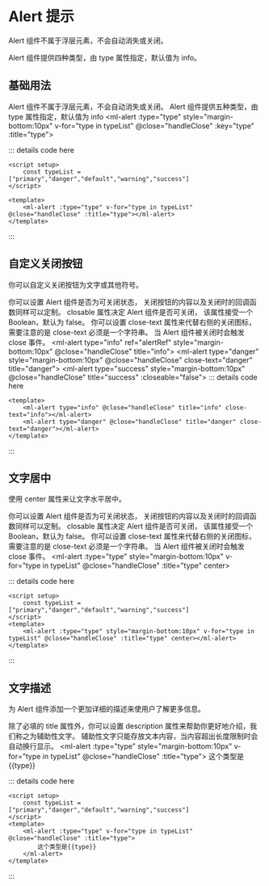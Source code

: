 # Alert 提示

Alert 组件不属于浮层元素，不会自动消失或关闭。

Alert 组件提供四种类型，由 type 属性指定，默认值为 info。

## 基础用法

Alert 组件不属于浮层元素，不会自动消失或关闭。
Alert 组件提供五种类型，由 type 属性指定，默认值为 info
<ml-alert :type="type" style="margin-bottom:10px" v-for="type in typeList" @close="handleClose" :key="type" :title="type"></ml-alert>

<script setup>
    import { ref } from "vue"
    const alertRef = ref()
    const typeList = ref(["primary","danger","default","warning","info"])
    const handleClose = (e)=>{
        console.log(e)
    }
</script>
::: details code here
```vue:line-numbers
<script setup>
    const typeList = ["primary","danger","default","warning","success"]
</script>

<template>
    <ml-alert :type="type" v-for="type in typeList" @close="handleClose" :title="type"></ml-alert>
</template>
```
:::

## 自定义关闭按钮

你可以自定义关闭按钮为文字或其他符号。

你可以设置 Alert 组件是否为可关闭状态， 关闭按钮的内容以及关闭时的回调函数同样可以定制。 closable 属性决定 Alert 组件是否可关闭， 该属性接受一个 Boolean，默认为 false。 你可以设置 close-text 属性来代替右侧的关闭图标， 需要注意的是 close-text 必须是一个字符串。 当 Alert 组件被关闭时会触发 close 事件。
<ml-alert type="info" ref="alertRef" style="margin-bottom:10px" @close="handleClose"  title="info"></ml-alert>
<ml-alert type="danger" style="margin-bottom:10px" @close="handleClose" close-text="danger" title="danger"></ml-alert>
<ml-alert type="success" style="margin-bottom:10px" @close="handleClose"  title="success" :closeable="false"></ml-alert>
::: details code here
```vue:line-numbers
<template>
    <ml-alert type="info" @close="handleClose" title="info" close-text="info"></ml-alert>
    <ml-alert type="danger" @close="handleClose" title="danger" close-text="danger"></ml-alert>
</template>

```
:::


## 文字居中
使用 center 属性来让文字水平居中。

你可以设置 Alert 组件是否为可关闭状态， 关闭按钮的内容以及关闭时的回调函数同样可以定制。 closable 属性决定 Alert 组件是否可关闭， 该属性接受一个 Boolean，默认为 false。 你可以设置 close-text 属性来代替右侧的关闭图标， 需要注意的是 close-text 必须是一个字符串。 当 Alert 组件被关闭时会触发 close 事件。
<ml-alert :type="type" style="margin-bottom:10px" v-for="type in typeList" @close="handleClose" :title="type" center></ml-alert>


::: details code here
```vue:line-numbers
<script setup>
    const typeList = ["primary","danger","default","warning","success"]
</script>
<template>
    <ml-alert :type="type" style="margin-bottom:10px" v-for="type in typeList" @close="handleClose" :title="type" center></ml-alert>
</template>

```
:::

## 文字描述
为 Alert 组件添加一个更加详细的描述来使用户了解更多信息。

除了必填的 title 属性外，你可以设置 description 属性来帮助你更好地介绍，我们称之为辅助性文字。 辅助性文字只能存放文本内容，当内容超出长度限制时会自动换行显示。
<ml-alert :type="type" style="margin-bottom:10px" v-for="type in typeList" @close="handleClose" :title="type">
    这个类型是{{type}}
</ml-alert>


::: details code here
```vue:line-numbers
<script setup>
    const typeList = ["primary","danger","default","warning","success"]
</script>
<template>
    <ml-alert :type="type" v-for="type in typeList" @close="handleClose" :title="type">
        这个类型是{{type}}
    </ml-alert>
</template>
```
:::